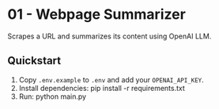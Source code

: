 # 01 - Webpage Summarizer

Scrapes a URL and summarizes its content using OpenAI LLM.

## Quickstart

1. Copy `.env.example` to `.env` and add your `OPENAI_API_KEY`.
2. Install dependencies:
   pip install -r requirements.txt
3. Run:
   python main.py 
